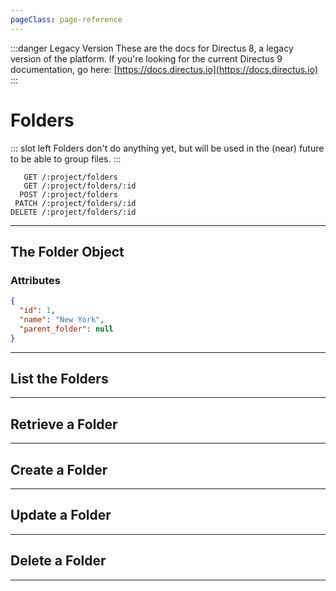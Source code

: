 ```yaml
---
pageClass: page-reference
---
```


:::danger Legacy Version
These are the docs for Directus 8, a legacy version of the platform. If you're looking for the current Directus 9 documentation, go here: [https://docs.directus.io](https://docs.directus.io)
:::

# Folders

<two-up>

::: slot left
Folders don't do anything yet, but will be used in the (near) future to be able to group files.
:::

<info-box title="Endpoints" slot="right">

```endpoints
   GET /:project/folders
   GET /:project/folders/:id
  POST /:project/folders
 PATCH /:project/folders/:id
DELETE /:project/folders/:id
```

</info-box>
</two-up>

---

## The Folder Object

### Attributes

<two-up>
<template slot="left">
<def-list>

#### id <def-type>integer</def-type>
Unique identifier for the folder.

#### name <def-type>string</def-type>
Name of the folder.

#### parent_folder <def-type>integer</def-type>
Unique identifier of the parent folder. This allows for nested folders.

</def-list>
</template>

<info-box title="Folder Object" slot="right" class="sticky">

```json
{
  "id": 1,
  "name": "New York",
  "parent_folder": null
}
```

</info-box>
</two-up>

---

## List the Folders

<two-up>
<template slot="left">

List the folders.

### Parameters

<def-list>

!!! include params/project.md !!!

</def-list>

### Query

<def-list>

!!! include query/fields.md !!!
!!! include query/limit.md !!!
!!! include query/offset.md !!!
!!! include query/page.md !!!
!!! include query/sort.md !!!
!!! include query/single.md !!!
!!! include query/filter.md !!!
!!! include query/q.md !!!
!!! include query/meta.md !!!

</def-list>

### Returns

Returns an array of [folder objects](#the-folder-object).

</template>

<template slot="right">
<div class="sticky">
<info-box title="Endpoint">

```endpoints
   GET /:project/folders
```

</info-box>
<info-box title="Response">

```json
{
  "data": [
    {
      "id": 1,
      "name": "New York",
      "parent_folder": null
    },
    { ... },
    { ... }
  ]
}
```

</info-box>
</div>
</template>
</two-up>

---

## Retrieve a Folder

<two-up>
<template slot="left">

Retrieve a single folder by unique identifier.

### Parameters

<def-list>

!!! include params/project.md !!!
!!! include params/id.md !!!

</def-list>

### Query

<def-list>

!!! include query/fields.md !!!
!!! include query/meta.md !!!

</def-list>

### Returns

Returns the [folder object](#the-folder-object) for the given unique identifier.

</template>

<template slot="right">
<div class="sticky">
<info-box title="Endpoint">

```endpoints
   GET /:project/folders/:id
```

</info-box>

<info-box title="Response">

```json
{
  "data": {
    "id": 1,
    "name": "New York",
    "parent_folder": null
  }
}
```

</info-box>
</div>
</template>
</two-up>

---

## Create a Folder

<two-up>
<template slot="left">

Create a new folder.

### Parameters

<def-list>

!!! include params/project.md !!!

</def-list>

### Attributes

<def-list>

#### name <def-type alert>required</def-type>
Name of the folder.

#### parent_folder <def-type>optional</def-type>
Unique identifier of the parent folder. This allows for nested folders.

</def-list>

### Query

<def-list>

!!! include query/fields.md !!!
!!! include query/meta.md !!!

</def-list>

### Returns

Returns the [folder object](#the-folder-object) for the folder that was just created.

</template>

<template slot="right">
<div class="sticky">
<info-box title="Endpoint">

```endpoints
  POST /:project/folders
```

</info-box>

<info-box title="Request">

```json
{
  "name": "Amsterdam"
}
```

</info-box>

<info-box title="Response">

```json
{
  "data": {
    "id": 5,
    "name": "Amsterdam",
    "parent_folder": null
  }
}
```

</info-box>
</div>
</template>
</two-up>

---

## Update a Folder

<two-up>
<template slot="left">

Update an existing folder

### Parameters

<def-list>

!!! include params/project.md !!!
!!! include params/id.md !!!

</def-list>

### Attributes

<def-list>

#### name <def-type alert>optional</def-type>
Name of the folder. Can't be null or empty.

#### parent_folder <def-type>optional</def-type>
Unique identifier of the parent folder. This allows for nested folders.

</def-list>

### Query

<def-list>

!!! include query/fields.md !!!
!!! include query/meta.md !!!

</def-list>

### Returns

Returns the [folder object](#the-folder-object) for the folder that was just updated.

</template>

<template slot="right">
<div class="sticky">
<info-box title="Endpoint">

```endpoints
 PATCH /:project/folders/:id
```

</info-box>

<info-box title="Request">

```json
{
  "parent_folder": 3
}
```

</info-box>

<info-box title="Response">

```json
{
  "data": {
    "id": 5,
    "name": "Amsterdam",
    "parent_folder": 3
  }
}
```

</info-box>
</div>
</template>
</two-up>

---

## Delete a Folder

<two-up>
<template slot="left">

Delete an existing folder

### Parameters

<def-list>

!!! include params/project.md !!!
!!! include params/id.md !!!

</def-list>

### Returns

Returns an empty body with HTTP status 204

</template>

<template slot="right">
<div class="sticky">
<info-box title="Endpoint">

```endpoints
DELETE /:project/folders/:id
```

</info-box>
</div>
</template>
</two-up>

---